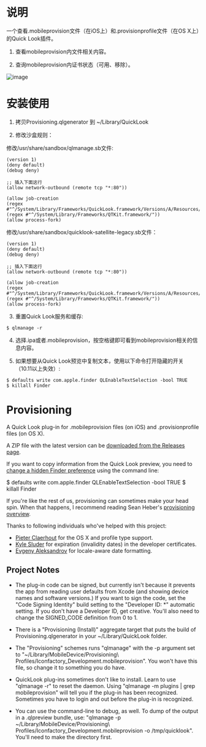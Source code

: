 说明
============

一个查看.mobileprovision文件（在iOS上）和.provisionprofile文件（在OS X上）的Quick Look插件。

1. 查看mobileprovision内文件相关内容。

2. 查询mobileprovision内证书状态（可用、移除）。

![image](https://github.com/lemon4ex/Provisioning/QQ20170707-144659.png)

安装使用
============

1. 拷贝Provisioning.qlgenerator 到 ~/Library/QuickLook

2. 修改沙盒规则：

修改/usr/share/sandbox/qlmanage.sb文件:

```
(version 1)
(deny default)
(debug deny)

;; 插入下面这行
(allow network-outbound (remote tcp "*:80"))

(allow job-creation
(regex #"^/System/Library/Frameworks/QuickLook.framework/Versions/A/Resources/quicklookd(32)?.app/Contents/MacOS/(qlmanage|quicklookd(32)?)$")
(regex #"^/System/Library/Frameworks/QTKit.framework/"))
(allow process-fork)
```

修改/usr/share/sandbox/quicklook-satellite-legacy.sb文件：

```
(version 1)
(deny default)
(debug deny)

;; 插入下面这行
(allow network-outbound (remote tcp "*:80"))

(allow job-creation
(regex #"^/System/Library/Frameworks/QuickLook.framework/Versions/A/Resources/quicklookd(32)?.app/Contents/MacOS/(qlmanage|quicklookd(32)?)$")
(regex #"^/System/Library/Frameworks/QTKit.framework/"))
(allow process-fork)
```

3. 重置Quick Look服务和缓存:

```
$ qlmanage -r
```

4. 选择.ipa或者.mobileprovision，按空格键即可看到mobileprovision相关的信息内容。

5. 如果想要从Quick Look预览中复制文本，使用以下命令打开隐藏的开关（10.11以上失效）:

```
$ defaults write com.apple.finder QLEnableTextSelection -bool TRUE
$ killall Finder
```

Provisioning
============

A Quick Look plug-in for .mobileprovision files (on iOS) and .provisionprofile files (on OS X).

A ZIP file with the latest version can be [downloaded from the Releases page](https://github.com/chockenberry/Provisioning/releases).

If you want to copy information from the Quick Look preview, you need to [change a hidden Finder preference](http://www.macworld.com/article/1164668/select_and_copy_text_within_quick_look_previews.html) using the command line:

$ defaults write com.apple.finder QLEnableTextSelection -bool TRUE
$ killall Finder

If you're like the rest of us, provisioning can sometimes make your head spin. When that happens, I recommend reading Sean Heber's [provisioning overview](http://bigzaphod.tumblr.com/post/78574849549/provisioning).

Thanks to following individuals who've helped with this project:

* [Pieter Claerhout](https://github.com/pieterclaerhout) for the OS X and profile type support.
* [Kyle Sluder](https://github.com/kylesluder) for expiration (invalidity dates) in the developer certificates.
* [Evgeny Aleksandrov](https://github.com/ealeksandrov) for locale-aware date formatting.


Project Notes
-------------

* The plug-in code can be signed, but currently isn't because it prevents the app from reading user defaults from Xcode (and showing device names and software versions.) If you want to sign the code, set the "Code Signing Identity" build setting  to the "Developer ID: *" automatic setting. If you don't have a Developer ID, get creative. You'll also need to change the SIGNED_CODE definition from 0 to 1.

* There is a "Provisioning (Install)" aggregate target that puts the build of Provisioning.qlgenerator in your ~/Library/QuickLook folder.

* The "Provisioning" schemes runs "qlmanage" with the -p argument set to "~/Library/MobileDevice/Provisioning\ Profiles/Iconfactory_Development.mobileprovision". You won't have this file, so change it to something you do have.

* QuickLook plug-ins sometimes don't like to install. Learn to use "qlmanage -r" to reset the daemon. Using "qlmanage -m plugins | grep mobileprovision" will tell you if the plug-in has been recognized. Sometimes you have to login and out before the plug-in is recognized.

* You can use the command-line to debug, as well. To dump of the output in a .qlpreview bundle, use: "qlmanage -p ~/Library/MobileDevice/Provisioning\ Profiles/Iconfactory_Development.mobileprovision -o /tmp/quicklook". You'll need to make the directory first.


